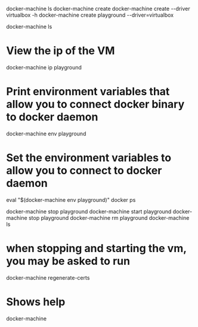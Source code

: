 docker-machine ls
docker-machine create 
docker-machine create --driver virtualbox -h
docker-machine create playground --driver=virtualbox

docker-machine ls

# View the ip of the VM
docker-machine ip playground

# Print environment variables that allow you to connect docker binary to docker daemon
docker-machine env playground

# Set the environment variables to allow you to connect to docker daemon
eval "$(docker-machine env playground)"
docker ps

docker-machine stop playground
docker-machine start playground
docker-machine stop playground
docker-machine rm playground
docker-machine ls

# when stopping and starting the vm, you may be asked to run
docker-machine regenerate-certs

# Shows help
docker-machine